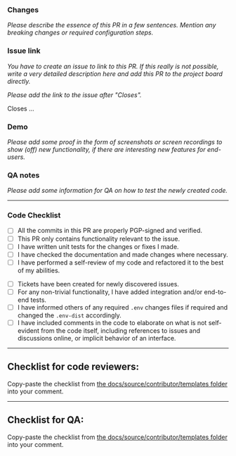 ### Changes

_Please describe the essence of this PR in a few sentences. Mention any breaking changes or required configuration steps._

### Issue link

_You have to create an issue to link to this PR. If this really is not possible, write a very detailed description here and add this PR to the project board directly._

_Please add the link to the issue after "Closes"._

Closes ...

### Demo

_Please add some proof in the form of screenshots or screen recordings to show (off) new functionality, if there are interesting new features for end-users._

### QA notes

_Please add some information for QA on how to test the newly created code._

---

### Code Checklist

<!--- Mandatory: --->

- [ ] All the commits in this PR are properly PGP-signed and verified.
- [ ] This PR only contains functionality relevant to the issue.
- [ ] I have written unit tests for the changes or fixes I made.
- [ ] I have checked the documentation and made changes where necessary.
- [ ] I have performed a self-review of my code and refactored it to the best of my abilities.

<!--- If applicable: --->

- [ ] Tickets have been created for newly discovered issues.
- [ ] For any non-trivial functionality, I have added integration and/or end-to-end tests.
- [ ] I have informed others of any required `.env` changes files if required and changed the `.env-dist` accordingly.
- [ ] I have included comments in the code to elaborate on what is not self-evident from the code itself, including references to issues and discussions online, or implicit behavior of an interface.

---

## Checklist for code reviewers:

Copy-paste the checklist from [the docs/source/contributor/templates folder](https://github.com/minvws/nl-kat-coordination/blob/main/docs/source/contributor/templates/pull_request_template_review_code.md) into your comment.

---

## Checklist for QA:

Copy-paste the checklist from [the docs/source/contributor/templates folder](https://github.com/minvws/nl-kat-coordination/blob/main/docs/source/contributor/templates/pull_request_template_review_qa.md) into your comment.
